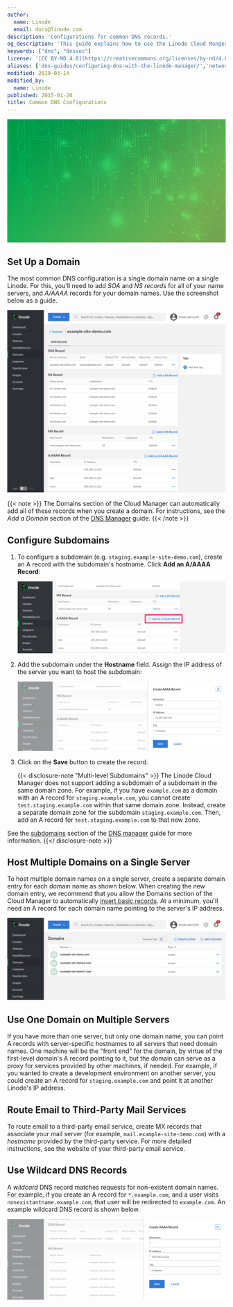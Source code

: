 ```yaml
---
author:
  name: Linode
  email: docs@linode.com
description: 'Configurations for common DNS records.'
og_description: 'This guide explains how to use the Linode Cloud Manger to configure DNS records'
keywords: ["dns", "dnssec"]
license: '[CC BY-ND 4.0](https://creativecommons.org/licenses/by-nd/4.0)'
aliases: ['dns-guides/configuring-dns-with-the-linode-manager/','networking/dns/common-dns-configurations-classic-manager/','dns-manager/']
modified: 2019-03-14
modified_by:
  name: Linode
published: 2015-01-20
title: Common DNS Configurations
---
```


![Common DNS Configurations](common-dns-configurations.png "Common DNS Configurations")

## Set Up a Domain

The most common DNS configuration is a single domain name on a single Linode. For this, you'll need to add *SOA* and *NS records* for all of your name servers, and *A/AAAA* records for your domain names. Use the screenshot below as a guide.

[![The SOA record is set to "example-site-demo.com". The NS records are set to "ns1.linode.com" through "ns5.linode.com", inclusive. The MX record is set to "mail.example-site-demo.com". There are A records for [blank], which is the primary domain, and the "mail" and "www" subdomains. They are all set to the same IP.](common-dns-set-up-a-domain.png)](common-dns-set-up-a-domain.png)

 {{< note >}}
The Domains section of the Cloud Manager can automatically add all of these records when you create a domain. For instructions, see the *Add a Domain* section of the [DNS Manager](/docs/networking/dns/dns-manager) guide.
{{< /note >}}

## Configure Subdomains

1.  To configure a subdomain (e.g. `staging.example-site-demo.com`), create an A record with the subdomain's hostname. Click **Add an A/AAAA Record**:

    [![Create a new A record by first click on "Add an A/AAAA Record"](common-dns-add-an-a-record.png)](common-dns-add-an-a-record.png)

1.  Add the subdomain under the **Hostname** field. Assign the IP address of the server you want to host the subdomain:

    [![Create a new A record, following the instructions in the "Adding" section. Add the subdomain text to the "Hostname" field. For example, you could type "staging" - NOT "staging.example-site-demo.com".](common-dns-add-an-a-record-menu.png)](common-dns-add-an-a-record-menu.png)

1. Click on the **Save** button to create the record.

    {{< disclosure-note "Multi-level Subdomains" >}}
The Linode Cloud Manager does not support adding a subdomain of a subdomain in the same domain zone. For example, if you have `example.com` as a domain with an A record for `staging.example.com`, you cannot create `test.staging.example.com` within that same domain zone. Instead, create a separate domain zone for the subdomain `staging.example.com`. Then, add an A record for `test.staging.example.com` to that new zone.

See the [subdomains](/docs/platform/manager/dns-manager/#subdomains) section of the [DNS manager](/docs/platform/manager/dns-manager/#subdomains) guide for more information.
    {{</ disclosure-note >}}

## Host Multiple Domains on a Single Server

To host multiple domain names on a single server, create a separate domain entry for each domain name as shown below. When creating the new domain entry, we recommend that you allow the Domains section of the Cloud Manager to automatically [insert basic records](/docs/networking/dns/dns-manager#add-a-domain-zone). At a minimum, you'll need an A record for each domain name pointing to the server's IP address.

[![This page shows the Domains page with three different domain zones listed.](common-dns-multiple-domains-one-server.png)](common-dns-multiple-domains-one-server.png)

## Use One Domain on Multiple Servers

If you have more than one server, but only one domain name, you can point A records with server-specific hostnames to all servers that need domain names. One machine will be the "front end" for the domain, by virtue of the first-level domain's A record pointing to it, but the domain can serve as a proxy for services provided by other machines, if needed. For example, if you wanted to create a development environment on another server, you could create an A record for `staging.example.com` and point it at another Linode's IP address.

## Route Email to Third-Party Mail Services

To route email to a third-party email service, create MX records that associate your mail server (for example, `mail.example-site-demo.com`) with a *hostname* provided by the third-party service. For more detailed instructions, see the website of your third-party email service.

## Use Wildcard DNS Records

A *wildcard* DNS record matches requests for non-existent domain names. For example, if you create an A record for `*.example.com`, and a user visits `nonexistantname.example.com`, that user will be redirected to `example.com`. An example wildcard DNS record is shown below.

[![Create a new A record, following the instructions in the "Adding" section. Add a single asterisk (\*) in the "Hostname" field. Set your IP address in the "IP Address" field. Then click the "Save Changes" button.](common-dns-use-wildcard.png)](common-dns-use-wildcard.png)
